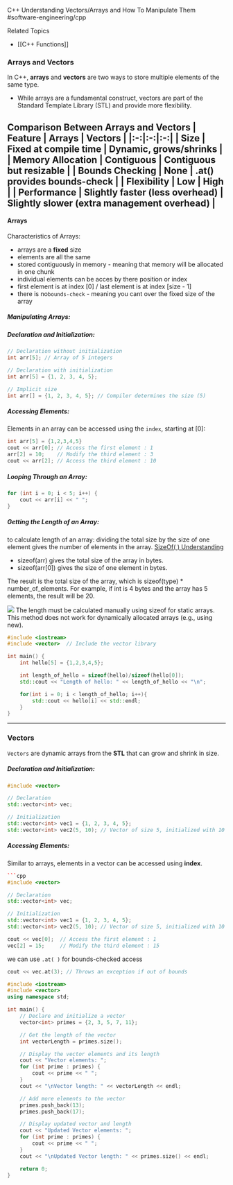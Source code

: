 C++ Understanding Vectors/Arrays and How To Manipulate Them
#software-engineering/cpp

Related Topics
- [[C++ Functions]]

### Arrays and Vectors
In C++, **arrays** and **vectors** are two ways to store multiple elements of the same type. 
- While arrays are a fundamental construct, vectors are part of the Standard Template Library (STL) and provide more flexibility.

Comparison Between Arrays and Vectors
| **Feature** | **Arrays** | **Vectors** |
|:-:|:-:|:-:|
| **Size** | Fixed at compile time | Dynamic, grows/shrinks |
| **Memory Allocation** | Contiguous | Contiguous but resizable |
| **Bounds Checking** | None | .at() provides bounds-check |
| **Flexibility** | Low | High |
| **Performance** | Slightly faster (less overhead) | Slightly slower (extra management overhead) |
---
#### Arrays
Characteristics of Arrays:
- arrays are a **fixed** size
- elements are all the same
- stored contiguously in memory - meaning that memory will be allocated in one chunk
- individual elements can be acces by there position or index
- first element is at index [0] / last element is at index [size - 1] 
- there is no`bounds-check` - meaning you cant over the fixed size of the array

##### Manipulating Arrays: 
##### Declaration and Initialization:
```cpp
// Declaration without initialization
int arr[5]; // Array of 5 integers

// Declaration with initialization
int arr[5] = {1, 2, 3, 4, 5};

// Implicit size
int arr[] = {1, 2, 3, 4, 5}; // Compiler determines the size (5)
```

##### Accessing Elements:
Elements in an array can be accessed using the `index`, starting at [0]:
```cpp
int arr[5] = {1,2,3,4,5} 
cout << arr[0]; // Access the first element : 1 
arr[2] = 10;    // Modify the third element : 3
cout << arr[2]; // Access the third element : 10
```

##### Looping Through an Array:
```cpp
for (int i = 0; i < 5; i++) {
    cout << arr[i] << " ";
}
```

##### Getting the Length of an Array:
to calculate length of an array: dividing the total size by the size of one element gives the number of elements in the array. [SizeOf\( \) Understanding](bear://x-callback-url/open-note?id=1CF27F42-C3F6-4062-9BAD-E4E3EDE07FFA)

- sizeof(arr) gives the total size of the array in bytes.
- sizeof(arr[0]) gives the size of one element in bytes.

The result is the total size of the array, which is sizeof(type) * number_of_elements. For example, if int is 4 bytes and the array has 5 elements, the result will be 20.

![](C++%20Understanding%20VectorsArrays%20and%20How%20To%20Manipulate%20Them/Screenshot%202025-01-14%20at%2011.24.52%E2%80%AFPM.png)
The length must be calculated manually using sizeof for static arrays.
This method does not work for dynamically allocated arrays (e.g., using new).

```cpp
#include <iostream>
#include <vector>  // Include the vector library

int main() {
    int hello[5] = {1,2,3,4,5};

    int length_of_hello = sizeof(hello)/sizeof(hello[0]);
    std::cout << "Length of hello: " << length_of_hello << "\n";

    for(int i = 0; i < length_of_hello; i++){
        std::cout << hello[i] << std::endl;
    }
}
```

---

### Vectors

`Vectors` are dynamic arrays from the **STL** that can grow and shrink in size.

##### Declaration and Initialization:
```cpp
#include <vector>

// Declaration
std::vector<int> vec;

// Initialization
std::vector<int> vec1 = {1, 2, 3, 4, 5};
std::vector<int> vec2(5, 10); // Vector of size 5, initialized with 10
```

##### Accessing Elements:
Similar to arrays, elements in a vector can be accessed using **index**.
```cpp
```cpp
#include <vector>

// Declaration
std::vector<int> vec;

// Initialization
std::vector<int> vec1 = {1, 2, 3, 4, 5};
std::vector<int> vec2(5, 10); // Vector of size 5, initialized with 10

cout << vec[0];  // Access the first element : 1
vec[2] = 15;     // Modify the third element : 15
```
we can use `.at( )` for bounds-checked access
```cpp
cout << vec.at(3); // Throws an exception if out of bounds
```

```cpp
#include <iostream>
#include <vector>
using namespace std;

int main() {
    // Declare and initialize a vector
    vector<int> primes = {2, 3, 5, 7, 11};

    // Get the length of the vector
    int vectorLength = primes.size();

    // Display the vector elements and its length
    cout << "Vector elements: ";
    for (int prime : primes) {
        cout << prime << " ";
    }
    cout << "\nVector length: " << vectorLength << endl;

    // Add more elements to the vector
    primes.push_back(13);
    primes.push_back(17);

    // Display updated vector and length
    cout << "Updated Vector elements: ";
    for (int prime : primes) {
        cout << prime << " ";
    }
    cout << "\nUpdated Vector length: " << primes.size() << endl;

    return 0;
}
```
